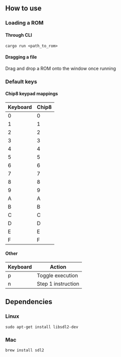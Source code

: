 ## How to use

### Loading a ROM

#### Through CLI

`cargo run <path_to_rom>`

#### Dragging a file

Drag and drop a ROM onto the window once running

### Default keys

#### Chip8 keypad mappings

| Keyboard | Chip8 |
|----------|-------|
| 0        | 0     |
| 1        | 1     |
| 2        | 2     |
| 3        | 3     |
| 4        | 4     |
| 5        | 5     |
| 6        | 6     |
| 7        | 7     |
| 8        | 8     |
| 9        | 9     |
| A        | A     |
| B        | B     |
| C        | C     |
| D        | D     |
| E        | E     |
| F        | F     |

#### Other

| Keyboard | Action             |
|----------|--------------------|
| p        | Toggle execution   |
| n        | Step 1 instruction |

## Dependencies

### Linux

`sudo apt-get install libsdl2-dev`

### Mac

`brew install sdl2`
